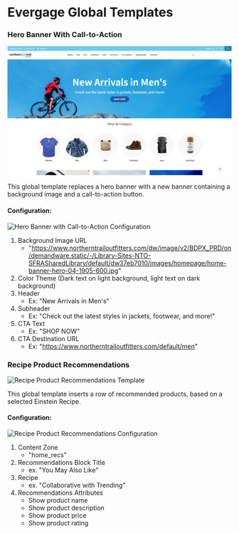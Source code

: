 # Evergage Global Templates

### Hero Banner With Call-to-Action
![hero banner with call to action template](/hero-banner-cta/template.png)

This global template replaces a hero banner with a new banner containing a background image and a call-to-action button.

#### Configuration:
![Hero Banner with Call-to-Action Configuration](https://user-images.githubusercontent.com/32201252/89225547-371e6580-d58f-11ea-838f-b98d6cc12f25.png)

1. Background Image URL
    - "https://www.northerntrailoutfitters.com/dw/image/v2/BDPX_PRD/on/demandware.static/-/Library-Sites-NTO-SFRASharedLibrary/default/dw37eb7010/images/homepage/home-banner-hero-04-1905-600.jpg"
2. Color Theme (Dark text on light background, light text on dark background)
3. Header
    - Ex: "New Arrivals in Men's"
4. Subheader
    - Ex: "Check out the latest styles in jackets, footwear, and more!"
5. CTA Text
    - Ex: "SHOP NOW"
6. CTA Destination URL
    - Ex: "https://www.northerntrailoutfitters.com/default/men"


### Recipe Product Recommendations
![Recipe Product Recommendations Template](https://user-images.githubusercontent.com/32201252/90220359-e8f23900-ddbc-11ea-8cc3-2d0172ade045.png)

This global template inserts a row of recommended products, based on a selected Einstein Recipe.

#### Configuration:
![Recipe Product Recommendations Configuration](https://user-images.githubusercontent.com/50626880/90183167-07d2da00-dd81-11ea-8178-394fb5a5e370.png)

1. Content Zone
    - "home_recs"
2. Recommendations Block Title
    - ex. "You May Also Like"
3. Recipe
    - ex. "Collaborative with Trending"
4. Recommendations Attributes
    - Show product name
    - Show product description
    - Show product price
    - Show product rating
